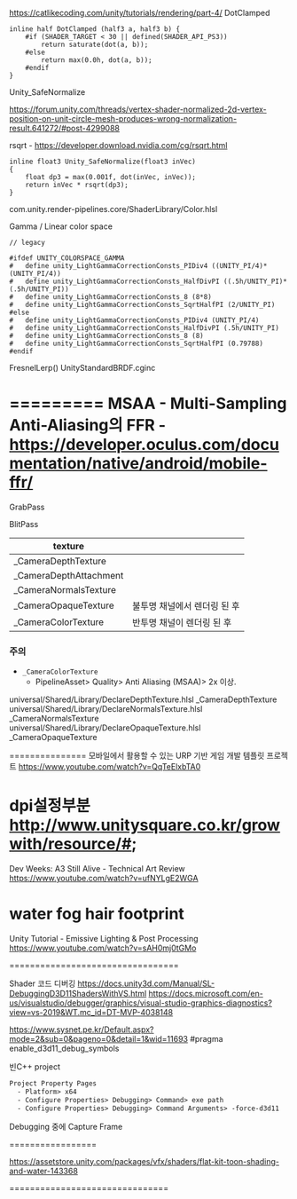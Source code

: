 https://catlikecoding.com/unity/tutorials/rendering/part-4/
DotClamped

``` hlsl
inline half DotClamped (half3 a, half3 b) {
    #if (SHADER_TARGET < 30 || defined(SHADER_API_PS3))
        return saturate(dot(a, b));
    #else
        return max(0.0h, dot(a, b));
    #endif
}
```

Unity_SafeNormalize

https://forum.unity.com/threads/vertex-shader-normalized-2d-vertex-position-on-unit-circle-mesh-produces-wrong-normalization-result.641272/#post-4299088

rsqrt - https://developer.download.nvidia.com/cg/rsqrt.html

```
inline float3 Unity_SafeNormalize(float3 inVec)
{
    float dp3 = max(0.001f, dot(inVec, inVec));
    return inVec * rsqrt(dp3);
}
```


com.unity.render-pipelines.core/ShaderLibrary/Color.hlsl

Gamma / Linear color space

``` hlsl
// legacy

#ifdef UNITY_COLORSPACE_GAMMA
#   define unity_LightGammaCorrectionConsts_PIDiv4 ((UNITY_PI/4)*(UNITY_PI/4))
#   define unity_LightGammaCorrectionConsts_HalfDivPI ((.5h/UNITY_PI)*(.5h/UNITY_PI))
#   define unity_LightGammaCorrectionConsts_8 (8*8)
#   define unity_LightGammaCorrectionConsts_SqrtHalfPI (2/UNITY_PI)
#else
#   define unity_LightGammaCorrectionConsts_PIDiv4 (UNITY_PI/4)
#   define unity_LightGammaCorrectionConsts_HalfDivPI (.5h/UNITY_PI)
#   define unity_LightGammaCorrectionConsts_8 (8)
#   define unity_LightGammaCorrectionConsts_SqrtHalfPI (0.79788)
#endif
```


FresnelLerp() UnityStandardBRDF.cginc




=========
MSAA - Multi-Sampling Anti-Aliasing의 
FFR - https://developer.oculus.com/documentation/native/android/mobile-ffr/
=========
GrabPass

BlitPass


| texture                |                              |
|------------------------|------------------------------|
| _CameraDepthTexture    |                              |
| _CameraDepthAttachment |                              |
| _CameraNormalsTexture  |                              |SampleSceneDepth
| _CameraOpaqueTexture   | 불투명 채널에서 렌더링 된 후 | SceneColor
| _CameraColorTexture    | 반투명 채널이 렌더링 된 후   |

### 주의
  - `_CameraColorTexture`
    - PipelineAsset> Quality> Anti Aliasing (MSAA)> 2x 이상.

universal/Shared/Library/DeclareDepthTexture.hlsl   _CameraDepthTexture
universal/Shared/Library/DeclareNormalsTexture.hlsl _CameraNormalsTexture
universal/Shared/Library/DeclareOpaqueTexture.hlsl  _CameraOpaqueTexture

===============
모바일에서 활용할 수 있는 URP 기반 게임 개발 템플릿 프로젝트
https://www.youtube.com/watch?v=QqTeElxbTA0

dpi설정부분
http://www.unitysquare.co.kr/growwith/resource/#;
==========
Dev Weeks: A3 Still Alive - Technical Art Review
https://www.youtube.com/watch?v=ufNYLgE2WGA

water
fog
hair
footprint
==
Unity Tutorial - Emissive Lighting & Post Processing
https://www.youtube.com/watch?v=sAH0mj0tGMo

=================================

Shader 코드 디버깅
https://docs.unity3d.com/Manual/SL-DebuggingD3D11ShadersWithVS.html
https://docs.microsoft.com/en-us/visualstudio/debugger/graphics/visual-studio-graphics-diagnostics?view=vs-2019&WT.mc_id=DT-MVP-4038148

https://www.sysnet.pe.kr/Default.aspx?mode=2&sub=0&pageno=0&detail=1&wid=11693
#pragma enable_d3d11_debug_symbols

빈C++ project

``` txt
Project Property Pages
  - Platform> x64
  - Configure Properties> Debugging> Command> exe path
  - Configure Properties> Debugging> Command Arguments> -force-d3d11
```

Debugging 중에 Capture Frame

=================

https://assetstore.unity.com/packages/vfx/shaders/flat-kit-toon-shading-and-water-143368


===============================